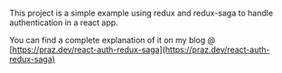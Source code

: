 This project is a simple example using redux and redux-saga to handle authentication in a react app.

You can find a complete explanation of it on my blog @ [https://praz.dev/react-auth-redux-saga](https://praz.dev/react-auth-redux-saga)
